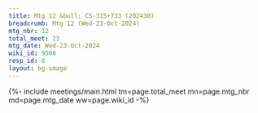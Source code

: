 ```yaml
---
title: Mtg 12 &bull; CS-315+733 (202430)
breadcrumb: Mtg 12 (Wed-23-Oct-2024)
mtg_nbr: 12
total_meet: 23
mtg_date: Wed-23-Oct-2024
wiki_id: 9508
resp_id: 0
layout: bg-image
---
```


{%- include meetings/main.html
    tm=page.total_meet
    mn=page.mtg_nbr
    md=page.mtg_date
    ww=page.wiki_id
-%}
